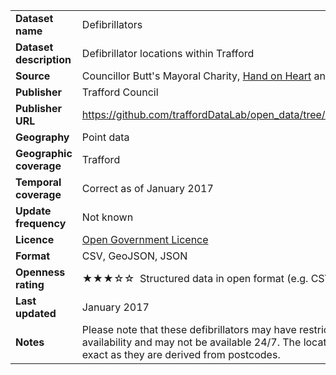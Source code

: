 <table>
<colgroup>
<col style="text-align:left;"/>
<col style="text-align:left;"/>
</colgroup>

<tbody>
<tr>
	<td style="text-align:left;"><strong>Dataset name</strong></td>
	<td style="text-align:left;">Defibrillators</td>
</tr>
<tr>
	<td style="text-align:left;"><strong>Dataset description</strong></td>
	<td style="text-align:left;">Defibrillator locations within Trafford</td>
</tr>
<tr>
	<td style="text-align:left;"><strong>Source</strong></td>
	<td style="text-align:left;">Councillor Butt's Mayoral Charity, <a href="http://www.handonheart.org/">Hand on Heart</a> and crowd sourcing</td>
</tr>
<tr>
	<td style="text-align:left;"><strong>Publisher</strong></td>
	<td style="text-align:left;">Trafford Council</td>
</tr>
<tr>
	<td style="text-align:left;"><strong>Publisher URL</strong></td>
	<td style="text-align:left;"><a href="https://github.com/traffordDataLab/open_data/tree/master/defibrillators">https://github.com/traffordDataLab/open_data/tree/master/defibrillators</a></td>
</tr>
<tr>
	<td style="text-align:left;"><strong>Geography</strong></td>
	<td style="text-align:left;">Point data</td>
</tr>
<tr>
	<td style="text-align:left;"><strong>Geographic coverage</strong></td>
	<td style="text-align:left;">Trafford</td>
</tr>
<tr>
	<td style="text-align:left;"><strong>Temporal coverage</strong></td>
	<td style="text-align:left;">Correct as of January 2017</td>
</tr>
<tr>
	<td style="text-align:left;"><strong>Update frequency</strong></td>
	<td style="text-align:left;">Not known</td>
</tr>
<tr>
	<td style="text-align:left;"><strong>Licence</strong></td>
	<td style="text-align:left;"><a href="http://www.nationalarchives.gov.uk/doc/open-government-licence/version/3/">Open Government Licence</a></td>
</tr>
<tr>
	<td style="text-align:left;"><strong>Format</strong></td>
	<td style="text-align:left;">CSV, GeoJSON, JSON</td>
</tr>
<tr>
	<td style="text-align:left;"><strong>Openness rating</strong></td>
	<td style="text-align:left;">&#9733&#9733&#9733&#9734&#9734&nbsp; Structured data in open format (e.g. CSV)</td>
</tr>
<tr>
	<td style="text-align:left;"><strong>Last updated</strong></td>
	<td style="text-align:left;">January 2017</td>
</tr>
<tr>
	<td style="text-align:left;"><strong>Notes</strong></td>
	<td style="text-align:left;">Please note that these defibrillators may have restrictions on public availability and may not be available 24/7. The locations may not be exact as they are derived from postcodes.</td>
</tr>
</tbody>
</table>
